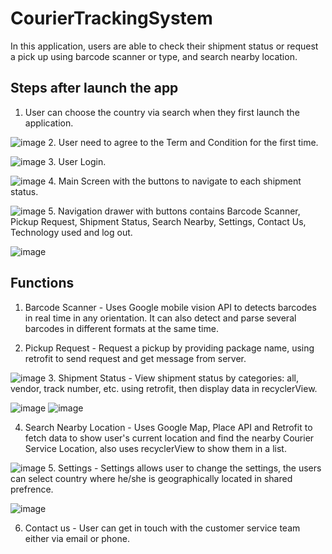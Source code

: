 # CourierTrackingSystem

In this application, users are able to check their shipment status or request a pick up using barcode scanner or type, and search nearby location.

## Steps after launch the app
1. User can choose the country via search when they first launch the application.

![image](https://github.com/LannyX/B16CourierTrackingSystem/blob/master/screenshot/Screen%20Shot%202019-01-29%20at%201.23.16%20PM.png)
2. User need to agree to the Term and Condition for the first time.

![image](https://github.com/LannyX/B16CourierTrackingSystem/blob/master/screenshot/Screen%20Shot%202019-01-29%20at%201.23.36%20PM.png)
3. User Login.

![image](https://github.com/LannyX/B16CourierTrackingSystem/blob/master/screenshot/Screen%20Shot%202019-01-29%20at%201.23.49%20PM.png)
4. Main Screen with the buttons to navigate to each shipment status.

![image](https://github.com/LannyX/B16CourierTrackingSystem/blob/master/screenshot/Screen%20Shot%202019-01-29%20at%201.24.16%20PM.png)
5. Navigation drawer with buttons contains Barcode Scanner, Pickup Request, Shipment Status, Search Nearby, Settings, Contact Us, Technology used and log out.

![image](https://github.com/LannyX/B16CourierTrackingSystem/blob/master/screenshot/Screen%20Shot%202019-01-29%20at%201.24.29%20PM.png)

## Functions
1. Barcode Scanner - Uses Google mobile vision API to detects barcodes in real time in any orientation. It can also detect and parse several barcodes in different formats at the same time.

2. Pickup Request - Request a pickup by providing package name, using retrofit to send request and get message from server.

![image](https://github.com/LannyX/B16CourierTrackingSystem/blob/master/screenshot/Screen%20Shot%202019-01-29%20at%201.24.49%20PM.png)
3. Shipment Status - View shipment status by categories: all, vendor, track number, etc. using retrofit, then display data in recyclerView.

![image](https://github.com/LannyX/B16CourierTrackingSystem/blob/master/screenshot/Screen%20Shot%202019-01-29%20at%201.26.29%20PM.png)
![image](https://github.com/LannyX/B16CourierTrackingSystem/blob/master/screenshot/Screen%20Shot%202019-01-29%20at%201.26.51%20PM.png)

4. Search Nearby Location - Uses Google Map, Place API and Retrofit to fetch data to show user's current location and find the nearby Courier Service Location, also uses recyclerView to show them in a list. 

![image](https://github.com/LannyX/B16CourierTrackingSystem/blob/master/screenshot/Screen%20Shot%202019-01-29%20at%201.27.52%20PM.png)
5. Settings - Settings allows user to change the settings, the users can select country where he/she is geographically located in shared prefrence. 

![image](https://github.com/LannyX/B16CourierTrackingSystem/blob/master/screenshot/Screen%20Shot%202019-01-29%20at%201.28.06%20PM.png)

6. Contact us - User can get in touch with the customer service team either via email or phone.
